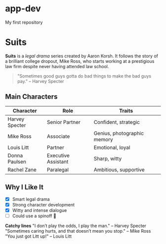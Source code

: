 # app-dev
My first repository
# Suits

**Suits** is a *legal drama* series created by Aaron Korsh. It follows the story of a brilliant college dropout, Mike Ross, who starts working at a prestigious law firm despite never having attended law school.

> "Sometimes good guys gotta do bad things to make the bad guys pay." – Harvey Specter

## Main Characters

| Character      | Role                | Traits                       |
|----------------|---------------------|-------------------------------|
| Harvey Specter | Senior Partner      | Confident, strategic          |
| Mike Ross      | Associate           | Genius, photographic memory   |
| Louis Litt     | Partner             | Emotional, loyal              |
| Donna Paulsen  | Executive Assistant | Sharp, witty                  |
| Rachel Zane    | Paralegal           | Ambitious, supportive         |

## Why I Like It

- [x] Smart legal drama  
- [x] Strong character development  
- [x] Witty and intense dialogue  
- [ ] Could use a spinoff 👀

**Catchy lines**
"I don’t play the odds, I play the man." – Harvey Specter
"Sometimes caring hurts, and that doesn’t mean you stop." – Mike Ross
"You just got Litt up!" – Louis Litt
